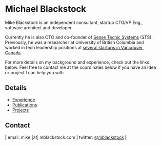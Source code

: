 # Michael Blackstock

Mike Blackstock is an independent consultant, startup CTO/VP Eng., software architect and developer.

Currently he is also CTO and co-founder of [Sense Tecnic Systems](http://www.sensetecnic.com) (STS).  Previously, he was a researcher at University of British Columbia and worked in tech leadership positions at [several startups in Vancouver, Canada](/experience).

For more details on my background and experience, check out the links below.  Feel free to contact me at the coordinates below if you have an idea or project I can help you with.

## Details

* [Experience](/experience)
* [Publications](/publications)
* [Projects](/projects)

## Contact

| email: mike [at] mblackstock.com | twitter: [@mblackstock](https://twitter.com/mblackstock) |
